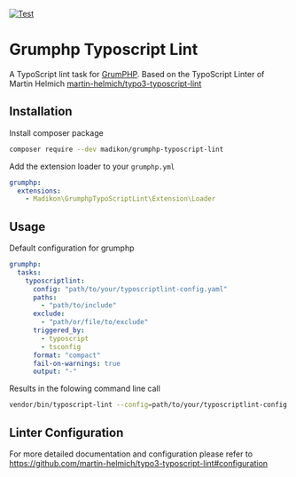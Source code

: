 [![Test](https://github.com/madikon/grumphp-typoscript-lint/actions/workflows/Test.yml/badge.svg)](https://github.com/madikon/grumphp-typoscript-lint/actions/workflows/Test.yml)
# Grumphp Typoscript Lint

A TypoScript lint task for [GrumPHP](https://github.com/phpro/grumphp).
Based on the TypoScript Linter of Martin Helmich [martin-helmich/typo3-typoscript-lint](https://github.com/martin-helmich/typo3-typoscript-lint)

## Installation

Install composer package

```bash
composer require --dev madikon/grumphp-typoscript-lint
  ```

Add the extension loader to your `grumphp.yml`

```yaml
grumphp:
  extensions:
    - Madikon\GrumphpTypoScriptLint\Extension\Loader
```

## Usage

Default configuration for grumphp

```yaml
grumphp:
  tasks:
    typoscriptlint:
      config: "path/to/your/typoscriptlint-config.yaml"
      paths:
        - "path/to/include"
      exclude:
        - "path/or/file/to/exclude"
      triggered_by:
        - typoscript
        - tsconfig
      format: "compact"
      fail-on-warnings: true
      output: "-"
```

Results in the folowing command line call

```bash
vendor/bin/typoscript-lint --config=path/to/your/typoscriptlint-config.yaml --format=compact --output=- --fail-on-warnings file1.typoscript file2.typoscript
```
## Linter Configuration

For more detailed documentation and configuration please refer to  https://github.com/martin-helmich/typo3-typoscript-lint#configuration
